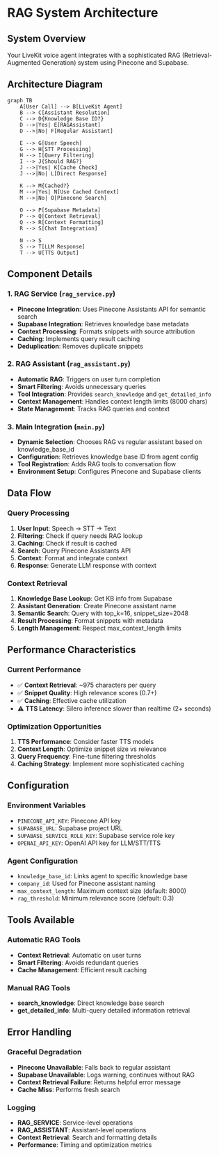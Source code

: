 # RAG System Architecture

## System Overview

Your LiveKit voice agent integrates with a sophisticated RAG (Retrieval-Augmented Generation) system using Pinecone and Supabase.

## Architecture Diagram

```mermaid
graph TB
    A[User Call] --> B[LiveKit Agent]
    B --> C[Assistant Resolution]
    C --> D{Knowledge Base ID?}
    D -->|Yes| E[RAGAssistant]
    D -->|No| F[Regular Assistant]
    
    E --> G[User Speech]
    G --> H[STT Processing]
    H --> I[Query Filtering]
    I --> J{Should RAG?}
    J -->|Yes| K[Cache Check]
    J -->|No| L[Direct Response]
    
    K --> M{Cached?}
    M -->|Yes| N[Use Cached Context]
    M -->|No| O[Pinecone Search]
    
    O --> P[Supabase Metadata]
    P --> Q[Context Retrieval]
    Q --> R[Context Formatting]
    R --> S[Chat Integration]
    
    N --> S
    S --> T[LLM Response]
    T --> U[TTS Output]
```

## Component Details

### 1. RAG Service (`rag_service.py`)
- **Pinecone Integration**: Uses Pinecone Assistants API for semantic search
- **Supabase Integration**: Retrieves knowledge base metadata
- **Context Processing**: Formats snippets with source attribution
- **Caching**: Implements query result caching
- **Deduplication**: Removes duplicate snippets

### 2. RAG Assistant (`rag_assistant.py`)
- **Automatic RAG**: Triggers on user turn completion
- **Smart Filtering**: Avoids unnecessary queries
- **Tool Integration**: Provides `search_knowledge` and `get_detailed_info`
- **Context Management**: Handles context length limits (8000 chars)
- **State Management**: Tracks RAG queries and context

### 3. Main Integration (`main.py`)
- **Dynamic Selection**: Chooses RAG vs regular assistant based on knowledge_base_id
- **Configuration**: Retrieves knowledge base ID from agent config
- **Tool Registration**: Adds RAG tools to conversation flow
- **Environment Setup**: Configures Pinecone and Supabase clients

## Data Flow

### Query Processing
1. **User Input**: Speech → STT → Text
2. **Filtering**: Check if query needs RAG lookup
3. **Caching**: Check if result is cached
4. **Search**: Query Pinecone Assistants API
5. **Context**: Format and integrate context
6. **Response**: Generate LLM response with context

### Context Retrieval
1. **Knowledge Base Lookup**: Get KB info from Supabase
2. **Assistant Generation**: Create Pinecone assistant name
3. **Semantic Search**: Query with top_k=16, snippet_size=2048
4. **Result Processing**: Format snippets with metadata
5. **Length Management**: Respect max_context_length limits

## Performance Characteristics

### Current Performance
- ✅ **Context Retrieval**: ~975 characters per query
- ✅ **Snippet Quality**: High relevance scores (0.7+)
- ✅ **Caching**: Effective cache utilization
- ⚠️ **TTS Latency**: Silero inference slower than realtime (2+ seconds)

### Optimization Opportunities
1. **TTS Performance**: Consider faster TTS models
2. **Context Length**: Optimize snippet size vs relevance
3. **Query Frequency**: Fine-tune filtering thresholds
4. **Caching Strategy**: Implement more sophisticated caching

## Configuration

### Environment Variables
- `PINECONE_API_KEY`: Pinecone API key
- `SUPABASE_URL`: Supabase project URL
- `SUPABASE_SERVICE_ROLE_KEY`: Supabase service role key
- `OPENAI_API_KEY`: OpenAI API key for LLM/STT/TTS

### Agent Configuration
- `knowledge_base_id`: Links agent to specific knowledge base
- `company_id`: Used for Pinecone assistant naming
- `max_context_length`: Maximum context size (default: 8000)
- `rag_threshold`: Minimum relevance score (default: 0.3)

## Tools Available

### Automatic RAG Tools
- **Context Retrieval**: Automatic on user turns
- **Smart Filtering**: Avoids redundant queries
- **Cache Management**: Efficient result caching

### Manual RAG Tools
- **search_knowledge**: Direct knowledge base search
- **get_detailed_info**: Multi-query detailed information retrieval

## Error Handling

### Graceful Degradation
- **Pinecone Unavailable**: Falls back to regular assistant
- **Supabase Unavailable**: Logs warning, continues without RAG
- **Context Retrieval Failure**: Returns helpful error message
- **Cache Miss**: Performs fresh search

### Logging
- **RAG_SERVICE**: Service-level operations
- **RAG_ASSISTANT**: Assistant-level operations
- **Context Retrieval**: Search and formatting details
- **Performance**: Timing and optimization metrics
